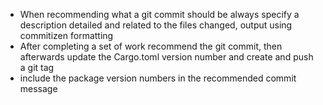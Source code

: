 - When recommending what a git commit should be always specify a description detailed and related to the files changed, output using commitizen formatting
- After completing a set of work recommend the git commit, then afterwards update the Cargo.toml version number and create and push a git tag
- include the package version numbers in the recommended commit message